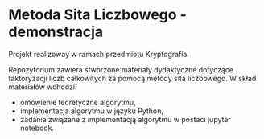 # Metoda Sita Liczbowego - demonstracja
Projekt realizoway w ramach przedmiotu Kryptografia.

Repozytorium zawiera stworzone materiały dydaktyczne dotyczące faktoryzacji liczb całkowitych za pomocą metody sita liczbowego.
W skład materiałów wchodzi:
- omówienie teoretyczne algorytmu,
- implementacja algorytmu w języku Python,
- zadania związane z implementacją algorytmu w postaci jupyter notebook.
